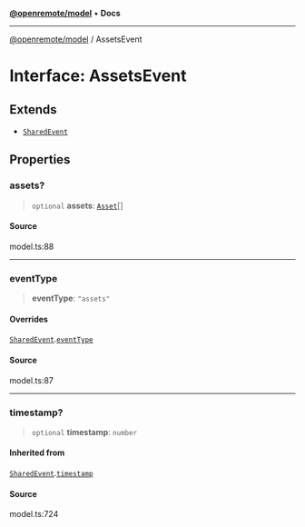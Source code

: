 [**@openremote/model**](../README.md) • **Docs**

***

[@openremote/model](../globals.md) / AssetsEvent

# Interface: AssetsEvent

## Extends

- [`SharedEvent`](SharedEvent.md)

## Properties

### assets?

> `optional` **assets**: [`Asset`](Asset.md)[]

#### Source

model.ts:88

***

### eventType

> **eventType**: `"assets"`

#### Overrides

[`SharedEvent`](SharedEvent.md).[`eventType`](SharedEvent.md#eventtype)

#### Source

model.ts:87

***

### timestamp?

> `optional` **timestamp**: `number`

#### Inherited from

[`SharedEvent`](SharedEvent.md).[`timestamp`](SharedEvent.md#timestamp)

#### Source

model.ts:724
